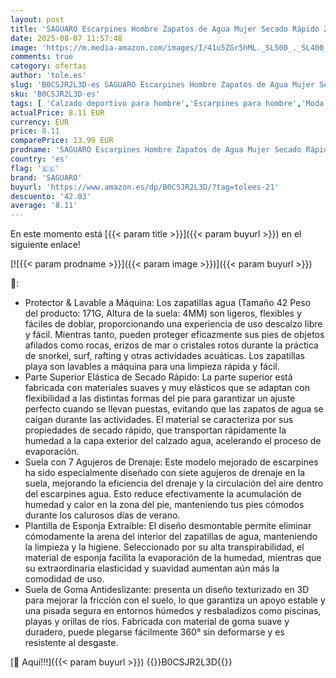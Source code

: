 ```yaml
---
layout: post
title: 'SAGUARO Escarpines Hombre Zapatos de Agua Mujer Secado Rápido Zapatillas de Agua con 7 Agujeros de Drenaje para Deportes Acuáticos Plateado Gr.46/47'
date: 2025-08-07 11:57:48
image: 'https://m.media-amazon.com/images/I/41u5ZGr5hML._SL500_._SL400_.jpg'
comments: true
category: ofertas
author: 'tole.es'
slug: 'B0CSJR2L3D-es SAGUARO Escarpines Hombre Zapatos de Agua Mujer Secado...'
sku: 'B0CSJR2L3D-es'
tags: [ 'Calzado deportivo para hombre','Escarpines para hombre','Moda','Moda Hombre','Zapatillas deportivas y de moda para hombre','Zapatos para hombre','saguaro','zapatos','🇪🇸', ]
actualPrice: 8.11 EUR
currency: EUR
price: 8.11
comparePrice: 13.99 EUR
prodname: 'SAGUARO Escarpines Hombre Zapatos de Agua Mujer Secado Rápido Zapatillas de Agua con 7 Agujeros de Drenaje para Deportes Acuáticos Plateado Gr.46/47'
country: 'es'
flag: '🇪🇸'
brand: 'SAGUARO'
buyurl: 'https://www.amazon.es/dp/B0CSJR2L3D/?tag=tolees-21'
descuento: '42.03'
average: '8.11'
---
```


En este momento está [{{< param title >}}]({{< param buyurl >}}) en el siguiente enlace!

[![{{< param prodname >}}]({{< param image >}})]({{< param buyurl >}})

🔎:

- Protector & Lavable a Máquina: Los zapatillas agua (Tamaño 42 Peso del producto: 171G, Altura de la suela: 4MM) son ligeros, flexibles y fáciles de doblar, proporcionando una experiencia de uso descalzo libre y fácil. Mientras tanto, pueden proteger eficazmente sus pies de objetos afilados como rocas, erizos de mar o cristales rotos durante la práctica de snorkel, surf, rafting y otras actividades acuáticas. Los zapatillas playa son lavables a máquina para una limpieza rápida y fácil.
- Parte Superior Elástica de Secado Rápido: La parte superior está fabricada con materiales suaves y muy elásticos que se adaptan con flexibilidad a las distintas formas del pie para garantizar un ajuste perfecto cuando se llevan puestas, evitando que las zapatos de agua se caigan durante las actividades. El material se caracteriza por sus propiedades de secado rápido, que transportan rápidamente la humedad a la capa exterior del calzado agua, acelerando el proceso de evaporación.
- Suela con 7 Agujeros de Drenaje: Este modelo mejorado de escarpines ha sido especialmente diseñado con siete agujeros de drenaje en la suela, mejorando la eficiencia del drenaje y la circulación del aire dentro del escarpines agua. Esto reduce efectivamente la acumulación de humedad y calor en la zona del pie, manteniendo tus pies cómodos durante los calurosos días de verano.
- Plantilla de Esponja Extraíble: El diseño desmontable permite eliminar cómodamente la arena del interior del zapatillas de agua, manteniendo la limpieza y la higiene. Seleccionado por su alta transpirabilidad, el material de esponja facilita la evaporación de la humedad, mientras que su extraordinaria elasticidad y suavidad aumentan aún más la comodidad de uso.
- Suela de Goma Antideslizante: presenta un diseño texturizado en 3D para mejorar la fricción con el suelo, lo que garantiza un apoyo estable y una pisada segura en entornos húmedos y resbaladizos como piscinas, playas y orillas de ríos. Fabricada con material de goma suave y duradero, puede plegarse fácilmente 360° sin deformarse y es resistente al desgaste.

[🛒 Aquí!!!]({{< param buyurl >}})
{{<world>}}B0CSJR2L3D{{</world>}}
